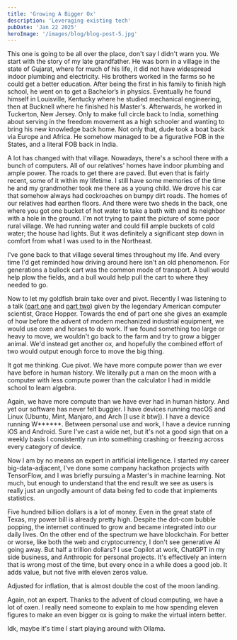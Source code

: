 ```yaml
---
title: 'Growing A Bigger Ox'
description: 'Leveraging existing tech'
pubDate: 'Jan 22 2025'
heroImage: '/images/blog/blog-post-5.jpg'
---
```


This one is going to be all over the place, don't say I didn't warn you. We start with the story of my late grandfather. He was born in a village in the state of Gujarat, where for much of his life, it did not have widespread indoor plumbing and electricity. His brothers worked in the farms so he could get a better education. After being the first in his family to finish high school, he went on to get a Bachelor’s in physics. Eventually he found himself in Louisville, Kentucky where he studied mechanical engineering, then at Bucknell where he finished his Master's. Afterwards, he worked in Tuckerton, New Jersey. Only to make full circle back to India, something about serving in the freedom movement as a high schooler and wanting to bring his new knowledge back home. Not only that, dude took a boat back via Europe and Africa. He somehow managed to be a figurative FOB in the States, and a literal FOB back in India.

A lot has changed with that village. Nowadays, there's a school there with a bunch of computers. All of our relatives' homes have indoor plumbing and ample power. The roads to get there are paved. But even that is fairly recent, some of it within my lifetime. I still have some memories of the time he and my grandmother took me there as a young child. We drove his car that somehow always had cockroaches on bumpy dirt roads. The homes of our relatives had earthen floors. And there were two sheds in the back, one where you got one bucket of hot water to take a bath with and its neighbor with a hole in the ground. I'm not trying to paint the picture of some poor rural village. We had running water and could fill ample buckets of cold water; the house had lights. But it was definitely a significant step down in comfort from what I was used to in the Northeast.

I've gone back to that village several times throughout my life. And every time I'd get reminded how driving around here isn't an old phenomenon. For generations a bullock cart was the common mode of transport. A bull would help plow the fields, and a bull would help pull the cart to where they needed to go.

Now to let my goldfish brain take over and pivot. Recently I was listening to a talk ([part one](https://www.youtube.com/watch?v=si9iqF5uTFk) and [part two](https://www.youtube.com/watch?v=AW7ZHpKuqZg)) given by the legendary American computer scientist, Grace Hopper. Towards the end of part one she gives an example of how before the advent of modern mechanized industrial equipment, we would use oxen and horses to do work. If we found something too large or heavy to move, we wouldn't go back to the farm and try to grow a bigger animal. We'd instead get another ox, and hopefully the combined effort of two would output enough force to move the big thing.

It got me thinking. Cue pivot. We have more compute power than we ever have before in human history. We literally put a man on the moon with a computer with less compute power than the calculator I had in middle school to learn algebra.

Again, we have more compute than we have ever had in human history. And yet our software has never felt buggier. I have devices running macOS and Linux (Ubuntu, Mint, Manjaro, and Arch [I use it btw]). I have a device running W******. Between personal use and work, I have a device running iOS and Android. Sure I've cast a wide net, but it's not a good sign that on a weekly basis I consistently run into something crashing or freezing across every category of device.

Now I am by no means an expert in artificial intelligence. I started my career big-data-adjacent, I've done some company hackathon projects with TensorFlow, and I was briefly pursuing a Master's in machine learning. Not much, but enough to understand that the end result we see as users is really just an ungodly amount of data being fed to code that implements statistics.

Five hundred billion dollars is a lot of money. Even in the great state of Texas, my power bill is already pretty high. Despite the dot-com bubble popping, the internet continued to grow and became integrated into our daily lives. On the other end of the spectrum we have blockchain. For better or worse, like both the web and cryptocurrency, I don't see generative AI going away. But half a trillion dollars? I use Copilot at work, ChatGPT in my side business, and Anthropic for personal projects. It's effectively an intern that is wrong most of the time, but every once in a while does a good job. It adds value, but not five with eleven zeros value.

Adjusted for inflation, that is almost double the cost of the moon landing.

Again, not an expert. Thanks to the advent of cloud computing, we have a lot of oxen. I really need someone to explain to me how spending eleven figures to make an even bigger ox is going to make the virtual intern better.

Idk, maybe it's time I start playing around with Ollama.